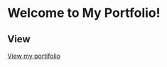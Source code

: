 # Welcome to My Portfolio!

## View

<a href="https://my-portfolio-rho-indol.vercel.app/" target=blank_>View my portifolio</a>

